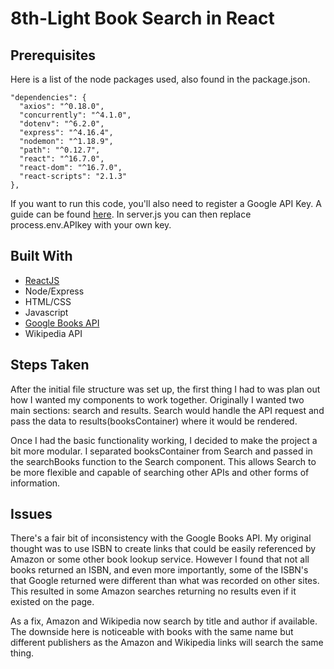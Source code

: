 # 8th-Light Book Search in React

## Prerequisites

Here is a list of the node packages used, also found in the package.json.

```
"dependencies": {
  "axios": "^0.18.0",
  "concurrently": "^4.1.0",
  "dotenv": "^6.2.0",
  "express": "^4.16.4",
  "nodemon": "^1.18.9",
  "path": "^0.12.7",
  "react": "^16.7.0",
  "react-dom": "^16.7.0",
  "react-scripts": "2.1.3"
},
```

If you want to run this code, you'll also need to register a Google API Key. A guide can be found [here](https://developers.google.com/books/docs/v1/using). In server.js you can then replace process.env.APIkey with your own key.

## Built With

- [ReactJS](https://reactjs.org/)
- Node/Express
- HTML/CSS
- Javascript
- [Google Books API](https://developers.google.com/books/docs/v1/using)
- Wikipedia API

## Steps Taken

After the initial file structure was set up, the first thing I had to was plan out how I wanted my components to work together. Originally I wanted two main sections: search and results. Search would handle the API request and pass the data to results(booksContainer) where it would be rendered.

Once I had the basic functionality working, I decided to make the project a bit more modular. I separated booksContainer from Search and passed in the searchBooks function to the Search component. This allows Search to be more flexible and capable of searching other APIs and other forms of information.

## Issues

There's a fair bit of inconsistency with the Google Books API. My original thought was to use ISBN to create links that could be easily referenced by Amazon or some other book lookup service. However I found that not all books returned an ISBN, and even more importantly, some of the ISBN's that Google returned were different than what was recorded on other sites. This resulted in some Amazon searches returning no results even if it existed on the page.

As a fix, Amazon and Wikipedia now search by title and author if available. The downside here is noticeable with books with the same name but different publishers as the Amazon and Wikipedia links will search the same thing.
